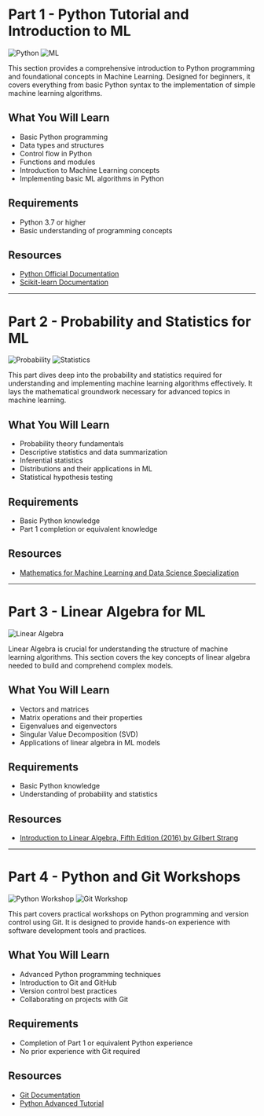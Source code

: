 # Part 1 - Python Tutorial and Introduction to ML

![Python](https://img.shields.io/badge/python-v3.7+-blue.svg)
![ML](https://img.shields.io/badge/machine%20learning-introduction-lightgrey.svg)

This section provides a comprehensive introduction to Python programming and foundational concepts in Machine Learning. Designed for beginners, it covers everything from basic Python syntax to the implementation of simple machine learning algorithms.

## What You Will Learn

- Basic Python programming
- Data types and structures
- Control flow in Python
- Functions and modules
- Introduction to Machine Learning concepts
- Implementing basic ML algorithms in Python

## Requirements

- Python 3.7 or higher
- Basic understanding of programming concepts

## Resources

- [Python Official Documentation](https://docs.python.org/3/)
- [Scikit-learn Documentation](https://scikit-learn.org/stable/)

---

# Part 2 - Probability and Statistics for ML

![Probability](https://img.shields.io/badge/probability-statistics-orange.svg)
![Statistics](https://img.shields.io/badge/statistics-for%20ML-red.svg)

This part dives deep into the probability and statistics required for understanding and implementing machine learning algorithms effectively. It lays the mathematical groundwork necessary for advanced topics in machine learning.

## What You Will Learn

- Probability theory fundamentals
- Descriptive statistics and data summarization
- Inferential statistics
- Distributions and their applications in ML
- Statistical hypothesis testing

## Requirements

- Basic Python knowledge
- Part 1 completion or equivalent knowledge

## Resources

- [Mathematics for Machine Learning and Data Science Specialization](https://www.deeplearning.ai/courses/mathematics-for-machine-learning-and-data-science-specialization/)

---

# Part 3 - Linear Algebra for ML

![Linear Algebra](https://img.shields.io/badge/linear%20algebra-for%20ML-blueviolet.svg)

Linear Algebra is crucial for understanding the structure of machine learning algorithms. This section covers the key concepts of linear algebra needed to build and comprehend complex models.

## What You Will Learn

- Vectors and matrices
- Matrix operations and their properties
- Eigenvalues and eigenvectors
- Singular Value Decomposition (SVD)
- Applications of linear algebra in ML models

## Requirements

- Basic Python knowledge
- Understanding of probability and statistics

## Resources

- [Introduction to Linear Algebra, Fifth Edition (2016) by Gilbert Strang](https://math.mit.edu/~gs/linearalgebra/ila5/indexila5.html)

---

# Part 4 - Python and Git Workshops

![Python Workshop](https://img.shields.io/badge/python-workshop-green.svg)
![Git Workshop](https://img.shields.io/badge/git-workshop-brightgreen.svg)

This part covers practical workshops on Python programming and version control using Git. It is designed to provide hands-on experience with software development tools and practices.

## What You Will Learn

- Advanced Python programming techniques
- Introduction to Git and GitHub
- Version control best practices
- Collaborating on projects with Git

## Requirements

- Completion of Part 1 or equivalent Python experience
- No prior experience with Git required

## Resources

- [Git Documentation](https://git-scm.com/doc)
- [Python Advanced Tutorial](https://docs.python.org/3/tutorial/advanced.html)
